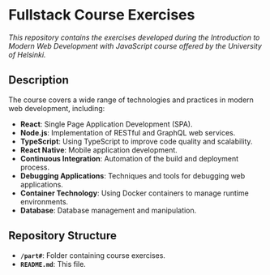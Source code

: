 # Fullstack Course Exercises

_This repository contains the exercises developed during the Introduction to Modern Web Development with JavaScript course offered by the University of Helsinki._

## Description

The course covers a wide range of technologies and practices in modern web development, including:

- **React**: Single Page Application Development (SPA).
- **Node.js**: Implementation of RESTful and GraphQL web services.
- **TypeScript**: Using TypeScript to improve code quality and scalability.
- **React Native**: Mobile application development.
- **Continuous Integration**: Automation of the build and deployment process.
- **Debugging Applications**: Techniques and tools for debugging web applications.
- **Container Technology**: Using Docker containers to manage runtime environments.
- **Database**: Database management and manipulation.

## Repository Structure

- **`/part#`**: Folder containing course exercises.
- **`README.md`**: This file.
